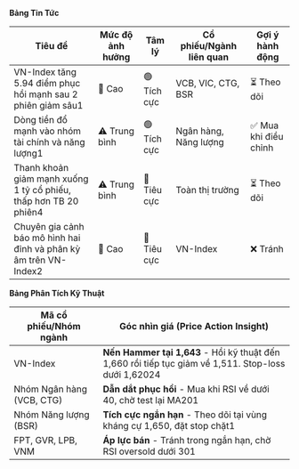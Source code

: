 **Bảng Tin Tức**

| Tiêu đề | Mức độ ảnh hưởng | Tâm lý | Cổ phiếu/Ngành liên quan | Gợi ý hành động |
|---------|------------------|--------|--------------------------|-----------------|
| VN-Index tăng 5.94 điểm phục hồi mạnh sau 2 phiên giảm sâu1 | 🚨 Cao | 🟢 Tích cực | VCB, VIC, CTG, BSR | ⏳ Theo dõi |
| Dòng tiền đổ mạnh vào nhóm tài chính và năng lượng1 | ⚠️ Trung bình | 🟢 Tích cực | Ngân hàng, Năng lượng | ✅ Mua khi điều chỉnh |
| Thanh khoản giảm mạnh xuống 1 tỷ cổ phiếu, thấp hơn TB 20 phiên4 | ⚠️ Trung bình | 🔴 Tiêu cực | Toàn thị trường | ⏳ Theo dõi |
| Chuyên gia cảnh báo mô hình hai đỉnh và phân kỳ âm trên VN-Index2 | 🚨 Cao | 🔴 Tiêu cực | VN-Index | ❌ Tránh |

**Bảng Phân Tích Kỹ Thuật**

| Mã cổ phiếu/Nhóm ngành | Góc nhìn giá (Price Action Insight) |
|-------------------------|-------------------------------------|
| VN-Index | **Nến Hammer tại 1,643** - Hồi kỹ thuật đến 1,660 rồi tiếp tục giảm về 1,511. Stop-loss dưới 1,62024 |
| Nhóm Ngân hàng (VCB, CTG) | **Dẫn dắt phục hồi** - Mua khi RSI về dưới 40, chờ test lại MA201 |
| Nhóm Năng lượng (BSR) | **Tích cực ngắn hạn** - Theo dõi tại vùng kháng cự 1,650, đặt stop chặt1 |
| FPT, GVR, LPB, VNM | **Áp lực bán** - Tránh trong ngắn hạn, chờ RSI oversold dưới 301 |